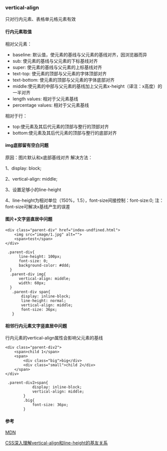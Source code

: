 ### vertical-align
只对行内元素、表格单元格元素有效

#### 行内元素取值
相对父元素：
* baseline: 默认值，使元素的基线与父元素的基线对齐，因浏览器而异
* sub: 使元素的基线与父元素的下标基线对齐
* super: 使元素的基线与父元素的上标基线对齐
* text-top: 使元素的顶部与父元素的字体顶部对齐
* text-bottom: 使元素的顶部与父元素的字体底部对齐
* middle:使元素的中部与父元素的基线加上父元素x-height（译注：x高度）的一半对齐
* length values: 相对于父元素基线
* percentage values: 相对于父元素基线

相对于行：
* top:使元素及其后代元素的顶部与整行的顶部对齐
* bottom:使元素及其后代元素的顶部与整行的底部对齐

#### img底部留有空白问题
原因：图片默认和x底部基线对齐
解决方法：

1、display: block;

2、vertical-align: middle;

3、设置足够小的line-height

4、line-height为相对单位（150%，1.5），font-size间接控制：font-size:0;
注：font-size可解决x基线产生的误差


#### 图片+文字竖直居中问题
```
<div class="parent-div" href="index-undfined.html">
    <img src="image/1.jpg" alt="">
    <span>test</span>
</div>

 .parent-div{
      line-height: 100px;
      font-size: 0;
      background-color: #ddd;
  }
  .parent-div img{
      vertical-align: middle;
      width: 60px;
  }
   .parent-div span{
       display: inline-block;
       line-height: normal;
       vertical-align: middle;
       font-size: 36px;
   }
```

#### 相邻行内元素文字竖直居中问题
行内元素的vertical-align属性会影响父元素的基线
```
<div class="parent-div2">
    <span>child 1</span>
    <span>
        <div class="big">big</div>
        <div class="small">child 2</div>
    </span>
</div>

 .parent-div2>span{
            display: inline-block;
            vertical-align: middle;
        }
        .big{
            font-size: 36px;
        }
```



#### 参考
[MDN](https://developer.mozilla.org/zh-CN/docs/Web/CSS/vertical-align)

[CSS深入理解vertical-align和line-height的基友关系](https://www.zhangxinxu.com/wordpress/2015/08/css-deep-understand-vertical-align-and-line-height/)
